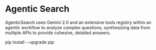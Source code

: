 # Agentic Search
AgenticSearch uses Gemini 2.0 and an extensive tools registry within an agentic workflow to analyze complex questions, synthesizing data from multiple APIs to provide cohesive, detailed answers.




pip install --upgrade pip